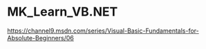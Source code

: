 # MK_Learn_VB.NET

https://channel9.msdn.com/series/Visual-Basic-Fundamentals-for-Absolute-Beginners/06

